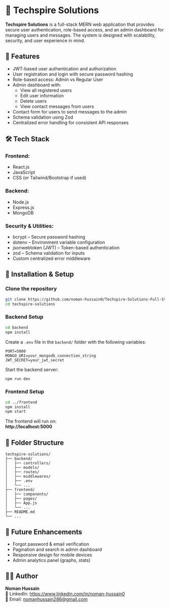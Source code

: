 
# 🚀 Techspire Solutions

**Techspire Solutions** is a full-stack MERN web application that provides secure user authentication, role-based access, and an admin dashboard for managing users and messages. The system is designed with scalability, security, and user experience in mind.

## 📌 Features

- JWT-based user authentication and authorization  
- User registration and login with secure password hashing  
- Role-based access: Admin vs Regular User  
- Admin dashboard with:
  - View all registered users  
  - Edit user information  
  - Delete users  
  - View contact messages from users  
- Contact form for users to send messages to the admin  
- Schema validation using Zod  
- Centralized error handling for consistent API responses  

## 🛠 Tech Stack

### Frontend:
- React.js
- JavaScript
- CSS (or Tailwind/Bootstrap if used)

### Backend:
- Node.js
- Express.js
- MongoDB

### Security & Utilities:
- bcrypt – Secure password hashing  
- dotenv – Environment variable configuration  
- jsonwebtoken (JWT) – Token-based authentication  
- zod – Schema validation for inputs  
- Custom centralized error middleware  

## 🔧 Installation & Setup

### Clone the repository

```bash
git clone https://github.com/noman-hussain0/Techspire-Solutions-Full-Stack-User-Management-Admin-Dashboard-System.git
cd techspire-solutions
```

### Backend Setup

```bash
cd backend
npm install
```

Create a `.env` file in the `backend/` folder with the following variables:

```env
PORT=5000
MONGO_URI=your_mongodb_connection_string
JWT_SECRET=your_jwt_secret
```

Start the backend server:

```bash
npm run dev
```

### Frontend Setup

```bash
cd ../frontend
npm install
npm start
```

The frontend will run on:  
**http://localhost:5000**

## 📂 Folder Structure

```
techspire-solutions/
├── backend/
│   ├── controllers/
│   ├── models/
│   ├── routes/
│   ├── middlewares/
│   ├── .env
│   └── ...
├── frontend/
│   ├── components/
│   ├── pages/
│   ├── App.js
│   └── ...
├── README.md
└── ...
```

## 🚀 Future Enhancements

- Forgot password & email verification  
- Pagination and search in admin dashboard  
- Responsive design for mobile devices  
- Admin analytics panel (graphs, stats)


## 👨‍💻 Author

**Noman Hussain**  
💼 LinkedIn: https://www.linkedin.com/in/noman-hussain0 <br>
📧 Email: nomanhussain286@gmail.com

 
